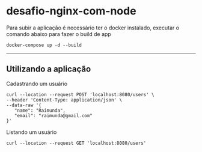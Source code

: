 # desafio-nginx-com-node

Para subir a aplicação é necessário ter o docker instalado, executar o comando abaixo para fazer o build de app

```console
docker-compose up -d --build
```

----

## Utilizando a aplicação

Cadastrando um usuário

 ```console
 curl --location --request POST 'localhost:8080/users' \
--header 'Content-Type: application/json' \
--data-raw '{
    "name": "Raimunda",
    "email": "raimunda@gmail.com"
}'
 ```

Listando um usuário

```console
curl --location --request GET 'localhost:8080/users'
```
